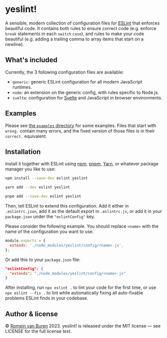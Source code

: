 # yeslint!

A sensible, modern collection of configuration files for [ESLint] that enforces beautiful code. It contains both rules to ensure correct code (e.g. enforce `break` statements in each `switch` `case`), and rules to make your code beautiful (e.g. adding a trailing comma to array items that start on a newline).

## What's included

Currently, the 3 following configuration files are available:

* `generic`: generic ESLint configuration for all modern JavaScript runtimes.
* `node`: an extension on the generic config, with rules specific to Node.js.
* `svelte`: configuration for [Svelte] and JavaScript in browser environments.

## Examples

Please see [the `examples` directory](./examples) for some examples. Files that start with `wrong.` contain many errors, and the fixed version of those files is in their `correct.` equivalent.

## Installation

Install it together with ESLint using [npm], [pnpm], [Yarn], or whatever package manager you like to use:

```bash
npm install --save-dev eslint yeslint
```

```bash
yarn add --dev eslint yeslint
```

```bash
pnpm add --save-dev eslint yeslint
```

Then, tell ESLint to extend this configuration. Add it either in `.eslintrc.json`, add it as the default export in `.eslintrc.js`, or add it in your `package.json` under the `"eslintConfig"` key.

Please consider the following example. You should replace `<name>` with the name of the configuration you want to use.

```javascript
module.exports = {
  extends: './node_modules/yeslint/config/<name>.js',
};
```

Or add this to your `package.json` file:

```json
"eslintConfig": {
  "extends": "./node_modules/yeslint/config/<name>.js"
}
```

After installing, run `npx eslint .` to lint your code for the first time, or use `npx eslint --fix .` to lint while automatically fixing all auto-fixable problems ESLint finds in your codebase.

## Author & license

© [Romein van Buren](mailto:romein@vburen.nl) 2023. yeslint! is released under the MIT license — see LICENSE for the full license text.

[ESLint]: https://eslint.org/
[Svelte]: https://svelte.dev/
[npm]: https://www.npmjs.com/
[pnpm]: https://pnpm.io/
[Yarn]: https://yarnpkg.com/
